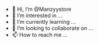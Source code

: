 - 👋 Hi, I’m @Manzyystore
- 👀 I’m interested in ...
- 🌱 I’m currently learning ...
- 💞️ I’m looking to collaborate on ...
- 📫 How to reach me ...

<!---
Manzyystore/Manzyystore is a ✨ special ✨ repository because its `README.md` (this file) appears on your GitHub profile.
You can click the Preview link to take a look at your changes.
--->
